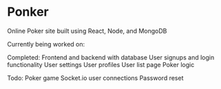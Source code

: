 # Ponker

Online Poker site built using React, Node, and MongoDB

Currently being worked on:

Completed:
Frontend and backend with database
User signups and login functionality
User settings
User profiles
User list page
Poker logic

Todo:
Poker game
Socket.io user connections
Password reset
